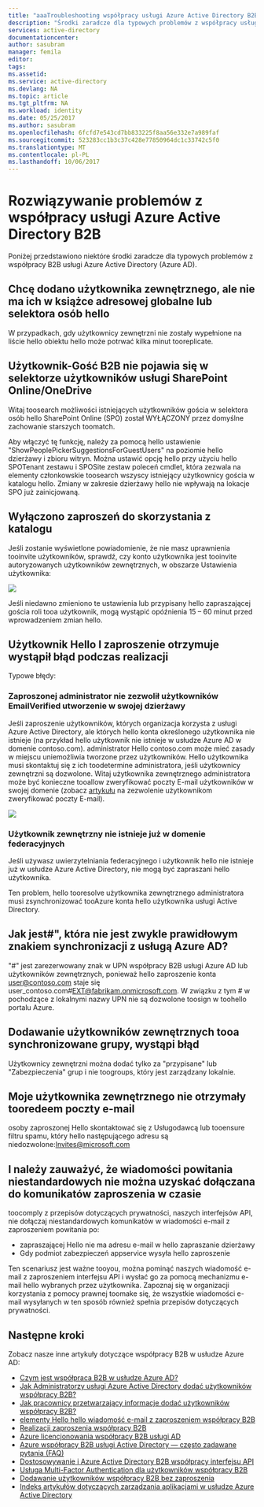 ```yaml
---
title: "aaaTroubleshooting współpracy usługi Azure Active Directory B2B | Dokumentacja firmy Microsoft"
description: "Środki zaradcze dla typowych problemów z współpracy usługi Azure Active Directory B2B"
services: active-directory
documentationcenter: 
author: sasubram
manager: femila
editor: 
tags: 
ms.assetid: 
ms.service: active-directory
ms.devlang: NA
ms.topic: article
ms.tgt_pltfrm: NA
ms.workload: identity
ms.date: 05/25/2017
ms.author: sasubram
ms.openlocfilehash: 6fcfd7e543cd7bb833225f8aa56e332e7a989faf
ms.sourcegitcommit: 523283cc1b3c37c428e77850964dc1c33742c5f0
ms.translationtype: MT
ms.contentlocale: pl-PL
ms.lasthandoff: 10/06/2017
---
```

# <a name="troubleshooting-azure-active-directory-b2b-collaboration"></a>Rozwiązywanie problemów z współpracy usługi Azure Active Directory B2B

Poniżej przedstawiono niektóre środki zaradcze dla typowych problemów z współpracy B2B usługi Azure Active Directory (Azure AD).


## <a name="ive-added-an-external-user-but-do-not-see-them-in-my-global-address-book-or-in-hello-people-picker"></a>Chcę dodano użytkownika zewnętrznego, ale nie ma ich w książce adresowej globalne lub selektora osób hello

W przypadkach, gdy użytkownicy zewnętrzni nie zostały wypełnione na liście hello obiektu hello może potrwać kilka minut tooreplicate.

## <a name="a-b2b-guest-user-is-not-showing-up-in-sharepoint-onlineonedrive-people-picker"></a>Użytkownik-Gość B2B nie pojawia się w selektorze użytkowników usługi SharePoint Online/OneDrive 
 
Witaj toosearch możliwości istniejących użytkowników gościa w selektora osób hello SharePoint Online (SPO) został WYŁĄCZONY przez domyślne zachowanie starszych toomatch.

Aby włączyć tę funkcję, należy za pomocą hello ustawienie "ShowPeoplePickerSuggestionsForGuestUsers" na poziomie hello dzierżawy i zbioru witryn. Można ustawić opcję hello przy użyciu hello SPOTenant zestawu i SPOSite zestaw poleceń cmdlet, która zezwala na elementy członkowskie toosearch wszyscy istniejący użytkownicy gościa w katalogu hello. Zmiany w zakresie dzierżawy hello nie wpływają na lokacje SPO już zainicjowaną.

## <a name="invitations-have-been-disabled-for-directory"></a>Wyłączono zaproszeń do skorzystania z katalogu

Jeśli zostanie wyświetlone powiadomienie, że nie masz uprawnienia tooinvite użytkowników, sprawdź, czy konto użytkownika jest tooinvite autoryzowanych użytkowników zewnętrznych, w obszarze Ustawienia użytkownika:

![](media/active-directory-b2b-troubleshooting/external-user-settings.png)

Jeśli niedawno zmieniono te ustawienia lub przypisany hello zapraszającej gościa roli tooa użytkownik, mogą wystąpić opóźnienia 15 – 60 minut przed wprowadzeniem zmian hello.

## <a name="hello-user-that-i-invited-is-receiving-an-error-during-redemption"></a>Użytkownik Hello I zaproszenie otrzymuje wystąpił błąd podczas realizacji

Typowe błędy:

### <a name="invitees-admin-has-disallowed-emailverified-users-from-being-created-in-their-tenant"></a>Zaproszonej administrator nie zezwolił użytkowników EmailVerified utworzenie w swojej dzierżawy

Jeśli zaproszenie użytkowników, których organizacja korzysta z usługi Azure Active Directory, ale których hello konta określonego użytkownika nie istnieje (na przykład hello użytkownik nie istnieje w usłudze Azure AD w domenie contoso.com). administrator Hello contoso.com może mieć zasady w miejscu uniemożliwia tworzone przez użytkowników. Hello użytkownika musi skontaktuj się z ich toodetermine administratora, jeśli użytkownicy zewnętrzni są dozwolone. Witaj użytkownika zewnętrznego administratora może być konieczne tooallow zweryfikować poczty E-mail użytkowników w swojej domenie (zobacz [artykułu](/powershell/module/msonline/set-msolcompanysettings?view=azureadps-1.0) na zezwolenie użytkownikom zweryfikować poczty E-mail).

![](media/active-directory-b2b-troubleshooting/allow-email-verified-users.png)

### <a name="external-user-does-not-exist-already-in-a-federated-domain"></a>Użytkownik zewnętrzny nie istnieje już w domenie federacyjnych

Jeśli używasz uwierzytelniania federacyjnego i użytkownik hello nie istnieje już w usłudze Azure Active Directory, nie mogą być zapraszani hello użytkownika.

Ten problem, hello tooresolve użytkownika zewnętrznego administratora musi zsynchronizować tooAzure konta hello użytkownika usługi Active Directory.

## <a name="how-does--which-is-not-normally-a-valid-character-sync-with-azure-ad"></a>Jak jest\#", która nie jest zwykle prawidłowym znakiem synchronizacji z usługą Azure AD?

"\#" jest zarezerwowany znak w UPN współpracy B2B usługi Azure AD lub użytkowników zewnętrznych, ponieważ hello zaproszenie konta user@contoso.com staje się user_contoso.com#EXT@fabrikam.onmicrosoft.com. W związku z tym \# w pochodzące z lokalnymi nazwy UPN nie są dozwolone toosign w toohello portalu Azure. 

## <a name="i-receive-an-error-when-adding-external-users-tooa-synchronized-group"></a>Dodawanie użytkowników zewnętrznych tooa synchronizowane grupy, wystąpi błąd

Użytkownicy zewnętrzni można dodać tylko za "przypisane" lub "Zabezpieczenia" grup i nie toogroups, który jest zarządzany lokalnie.

## <a name="my-external-user-did-not-receive-an-email-tooredeem"></a>Moje użytkownika zewnętrznego nie otrzymały tooredeem poczty e-mail

osoby zaproszonej Hello skontaktować się z Usługodawcą lub tooensure filtru spamu, który hello następującego adresu są niedozwolone:Invites@microsoft.com

## <a name="i-notice-that-hello-custom-message-does-not-get-included-with-invitation-messages-at-times"></a>I należy zauważyć, że wiadomości powitania niestandardowych nie można uzyskać dołączana do komunikatów zaproszenia w czasie

toocomply z przepisów dotyczących prywatności, naszych interfejsów API, nie dołączaj niestandardowych komunikatów w wiadomości e-mail z zaproszeniem powitania po:

- zapraszającej Hello nie ma adresu e-mail w hello zapraszanie dzierżawy
- Gdy podmiot zabezpieczeń appservice wysyła hello zaproszenie

Ten scenariusz jest ważne tooyou, można pominąć naszych wiadomość e-mail z zaproszeniem interfejsu API i wysłać go za pomocą mechanizmu e-mail hello wybranych przez użytkownika. Zapoznaj się w organizacji korzystania z pomocy prawnej toomake się, że wszystkie wiadomości e-mail wysyłanych w ten sposób również spełnia przepisów dotyczących prywatności.

## <a name="next-steps"></a>Następne kroki

Zobacz nasze inne artykuły dotyczące współpracy B2B w usłudze Azure AD:

* [Czym jest współpraca B2B w usłudze Azure AD?](active-directory-b2b-what-is-azure-ad-b2b.md)
* [Jak Administratorzy usługi Azure Active Directory dodać użytkowników współpracy B2B?](active-directory-b2b-admin-add-users.md)
* [Jak pracownicy przetwarzający informacje dodać użytkowników współpracy B2B?](active-directory-b2b-iw-add-users.md)
* [elementy Hello hello wiadomość e-mail z zaproszeniem współpracy B2B](active-directory-b2b-invitation-email.md)
* [Realizacji zaproszenia współpracy B2B](active-directory-b2b-redemption-experience.md)
* [Azure licencjonowania współpracy B2B usługi AD](active-directory-b2b-licensing.md)
* [Azure współpracy B2B usługi Active Directory — często zadawane pytania (FAQ)](active-directory-b2b-faq.md)
* [Dostosowywanie i Azure Active Directory B2B współpracy interfejsu API](active-directory-b2b-api.md)
* [Usługa Multi-Factor Authentication dla użytkowników współpracy B2B](active-directory-b2b-mfa-instructions.md)
* [Dodawanie użytkowników współpracy B2B bez zaproszenia](active-directory-b2b-add-user-without-invite.md)
* [Indeks artykułów dotyczących zarządzania aplikacjami w usłudze Azure Active Directory](active-directory-apps-index.md)
